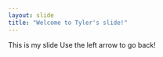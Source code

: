 ```yaml
---
layout: slide
title: "Welcome to Tyler's slide!"
---
```

This is my slide
Use the left arrow to go back!

